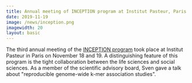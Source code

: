 ```yaml
---
title: Annual meeting of INCEPTION program at Institut Pasteur, Paris
date: 2019-11-19
image: /news/inception.png
imagewidth: 20
layout: basic
---
```


The third annual meeting of the [INCEPTION program](https://research.pasteur.fr/en/program_project/inception/) took place at Institut Pasteur in Paris on November 18 and 19. A distinguishing feature of this program is the tight collaboration between the life sciences and social sciences.
As a member of the scientific advisory board, Sven gave a talk about "reproducible genome-wide k-mer association studies".
